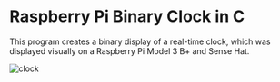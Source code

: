 # Raspberry Pi Binary Clock in C

This program creates a binary display of a real-time clock, which was displayed visually on a Raspberry Pi Model 3 B+ and Sense Hat.


![clock](https://github.com/user-attachments/assets/d6fa342b-eda1-437c-827a-a1d037b9a880)
